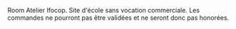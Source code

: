 Room
Atelier Ifocop. 
Site d'école sans vocation commerciale. 
Les commandes ne pourront pas être validées et ne seront donc pas honorées.
